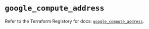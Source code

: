 # `google_compute_address`

Refer to the Terraform Registory for docs: [`google_compute_address`](https://registry.terraform.io/providers/hashicorp/google/5.21.0/docs/resources/compute_address).
